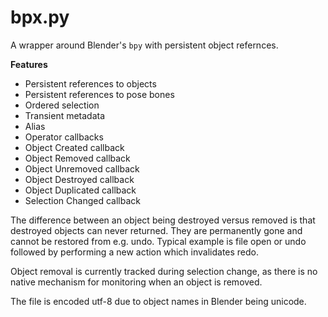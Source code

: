 # bpx.py

A wrapper around Blender's `bpy` with persistent object refernces.

**Features**

- Persistent references to objects
- Persistent references to pose bones
- Ordered selection
- Transient metadata
- Alias
- Operator callbacks
- Object Created callback
- Object Removed callback
- Object Unremoved callback
- Object Destroyed callback
- Object Duplicated callback
- Selection Changed callback

The difference between an object being destroyed versus removed is that
destroyed objects can never returned. They are permanently gone and cannot
be restored from e.g. undo. Typical example is file open or undo followed by
performing a new action which invalidates redo.

Object removal is currently tracked during selection change, as there is
no native mechanism for monitoring when an object is removed.

The file is encoded utf-8 due to object names in Blender being unicode.
